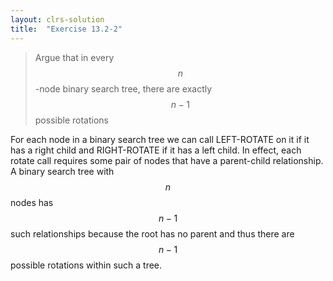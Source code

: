 ```yaml
---
layout: clrs-solution
title:  "Exercise 13.2-2"
---
```

>Argue that in every $$n$$-node binary search tree, there are exactly $$n - 1$$ possible rotations

For each node in a binary search tree we can call LEFT-ROTATE on it if it has a right child and RIGHT-ROTATE if it has a left child. In effect, each rotate call requires some pair of nodes that have a parent-child relationship. A binary search tree with $$n$$ nodes has $$n - 1$$ such relationships because the root has no parent and thus there are $$n-1$$ possible rotations within such a tree.